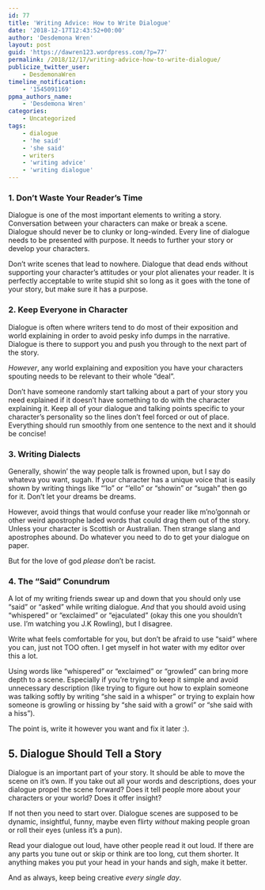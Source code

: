 ```yaml
---
id: 77
title: 'Writing Advice: How to Write Dialogue'
date: '2018-12-17T12:43:52+00:00'
author: 'Desdemona Wren'
layout: post
guid: 'https://dawren123.wordpress.com/?p=77'
permalink: /2018/12/17/writing-advice-how-to-write-dialogue/
publicize_twitter_user:
    - DesdemonaWren
timeline_notification:
    - '1545091169'
ppma_authors_name:
    - 'Desdemona Wren'
categories:
    - Uncategorized
tags:
    - dialogue
    - 'he said'
    - 'she said'
    - writers
    - 'writing advice'
    - 'writing dialogue'
---
```


### 1. Don’t Waste Your Reader’s Time

Dialogue is one of the most important elements to writing a story. Conversation between your characters can make or break a scene. Dialogue should never be to clunky or long-winded. Every line of dialogue needs to be presented with purpose. It needs to further your story or develop your characters.

Don’t write scenes that lead to nowhere. Dialogue that dead ends without supporting your character’s attitudes or your plot alienates your reader. It is perfectly acceptable to write stupid shit so long as it goes with the tone of your story, but make sure it has a purpose.

### 2. Keep Everyone in Character

Dialogue is often where writers tend to do most of their exposition and world explaining in order to avoid pesky info dumps in the narrative. Dialogue is there to support you and push you through to the next part of the story.

*However*, any world explaining and exposition you have your characters spouting needs to be relevant to their whole “deal”.

Don’t have someone randomly start talking about a part of your story you need explained if it doesn’t have something to do with the character explaining it. Keep all of your dialogue and talking points specific to your character’s personality so the lines don’t feel forced or out of place. Everything should run smoothly from one sentence to the next and it should be concise!

### 3. Writing Dialects

Generally, showin’ the way people talk is frowned upon, but I say do whateva you want, sugah. If your character has a unique voice that is easily shown by writing things like “’lo” or “’ello” or “showin” or “sugah” then go for it. Don’t let your dreams be dreams.

However, avoid things that would confuse your reader like m’no’gonnah or other weird apostrophe laded words that could drag them out of the story. Unless your character is Scottish or Australian. Then strange slang and apostrophes abound. Do whatever you need to do to get your dialogue on paper.

But for the love of god *please* don’t be racist.

### 4. The “Said” Conundrum

A lot of my writing friends swear up and down that you should only use “said” or “asked” while writing dialogue. *And* that you should avoid using “whispered” or “exclaimed” or “ejaculated” (okay this one you shouldn’t use. I’m watching you J.K Rowling), but I disagree.

Write what feels comfortable for you, but don’t be afraid to use “said” where you can, just not TOO often. I get myself in hot water with my editor over this a lot.

Using words like “whispered” or “exclaimed” or “growled” can bring more depth to a scene. Especially if you’re trying to keep it simple and avoid unnecessary description (like trying to figure out how to explain someone was talking softly by writing “she said in a whisper” or trying to explain how someone is growling or hissing by “she said with a growl” or “she said with a hiss”).

The point is, write it however you want and fix it later :).

## 5. Dialogue Should Tell a Story

Dialogue is an important part of your story. It should be able to move the scene on it’s own. If you take out all your words and descriptions, does your dialogue propel the scene forward? Does it tell people more about your characters or your world? Does it offer insight?

If not then you need to start over. Dialogue scenes are supposed to be dynamic, insightful, funny, maybe even flirty *without* making people groan or roll their eyes (unless it’s a pun).

Read your dialogue out loud, have other people read it out loud. If there are any parts you tune out or skip or think are too long, cut them shorter. It anything makes you put your head in your hands and sigh, make it better.

And as always, keep being creative *every single day*.